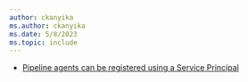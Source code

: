 ```yaml
---
author: ckanyika
ms.author: ckanyika
ms.date: 5/8/2023
ms.topic: include
---
```


- [Pipeline agents can be registered using a Service Principal](#pipeline-agents-can-be-registered-using-a-service-principal) 
